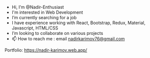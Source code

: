 - Hi, I’m @Nadir-Enthusiast
- I'm interested in Web Development
- I’m currently searching for a job
- I have experience working with React, Bootstrap, Redux, Material, Javascript, HTML/CSS
- I’m looking to collaborate on various projects
- 📫 How to reach me : email nadirkarimov76@gmail.com

Portfolio: https://nadir-karimov.web.app/

